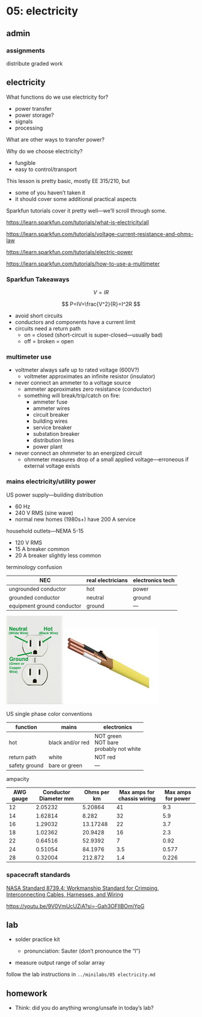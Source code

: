 # 05: electricity



## admin

### assignments

distribute graded work



## electricity

What functions do we use electricity for?

- power transfer
- power storage?
- signals
- processing



What are other ways to transfer power?



Why do we choose electricity?

- fungible
- easy to control/transport



This lesson is pretty basic, mostly EE 315/210, but

- some of you haven’t taken it
- it should cover some additional practical aspects



Sparkfun tutorials cover it pretty well—we’ll scroll through some. 

https://learn.sparkfun.com/tutorials/what-is-electricity/all

https://learn.sparkfun.com/tutorials/voltage-current-resistance-and-ohms-law

https://learn.sparkfun.com/tutorials/electric-power

https://learn.sparkfun.com/tutorials/how-to-use-a-multimeter



### Sparkfun Takeaways

$$
V=IR
$$

$$
P=IV=\frac{V^2}{R}=I^2R
$$



- avoid short circuits
- conductors and components have a current limit
- circuits need a return path
  - on = closed (short-circuit is super-closed—usually bad)
  - off = broken = open



### multimeter use

- voltmeter always safe up to rated voltage (600V?)
  - voltmeter approximates an infinite resistor (insulator)
- never connect an ammeter to a voltage source
  - ammeter approximates zero resistance (conductor)
  - something will break/trip/catch on fire:
    - ammeter fuse
    - ammeter wires
    - circuit breaker
    - building wires
    - service breaker
    - substation breaker
    - distribution lines
    - power plant
- never connect an ohmmeter to an energized circuit
  - ohmmeter measures drop of a small applied voltage—erroneous if external voltage exists



### mains electricity/utility power

US power supply—building distribution

- 60 Hz
- 240 V RMS (sine wave)
- normal new homes (1980s+) have 200 A service



household outlets—NEMA 5-15

- 120 V RMS
- 15 A breaker common
- 20 A breaker slightly less common



terminology confusion

| NEC                        | real electricians | electronics tech |
| -------------------------- | ----------------- | ---------------- |
| ungrounded conductor       | hot               | power            |
| grounded conductor         | neutral           | ground           |
| equipment ground conductor | ground            | —                |



<img src="sources/nema 5-15.jpg" alt="https://www.se.com/us/en/faqs/FA156527/" style="zoom:50%;" />     ![image-20230823235957958](sources/nmb.png)



US single phase color conventions

| function      | mains            | electronics                                     |
| ------------- | ---------------- | ----------------------------------------------- |
| hot           | black and/or red | NOT green<br />NOT bare<br />probably not white |
| return path   | white            | NOT red                                         |
| safety ground | bare or green    | —                                               |



ampacity

| AWG gauge | Conductor  Diameter mm | Ohms per km | Max amps for  chassis wiring | Max amps for  power |
| --------- | ---------------------- | ----------- | ---------------------------- | ------------------- |
| 12        | 2.05232                | 5.20864     | 41                           | 9.3                 |
| 14        | 1.62814                | 8.282       | 32                           | 5.9                 |
| 16        | 1.29032                | 13.17248    | 22                           | 3.7                 |
| 18        | 1.02362                | 20.9428     | 16                           | 2.3                 |
| 22        | 0.64516                | 52.9392     | 7                            | 0.92                |
| 24        | 0.51054                | 84.1976     | 3.5                          | 0.577               |
| 28        | 0.32004                | 212.872     | 1.4                          | 0.226               |



### spacecraft standards

[NASA Standard 8739.4: Workmanship Standard for Crimping, Interconnecting Cables, Harnesses, and Wiring](https://standards.nasa.gov/standard/NASA/NASA-STD-87394)

https://youtu.be/9V0VmUcUZiA?si=-Gah3OFIlBOmiYpG



## lab

- solder practice kit
  - pronunciation: Sauter (don’t pronounce the “l”)

- measure output range of solar array



follow the lab instructions in `../minilabs/05 electricity.md`



## homework

- Think: did you do anything wrong/unsafe in today’s lab?





